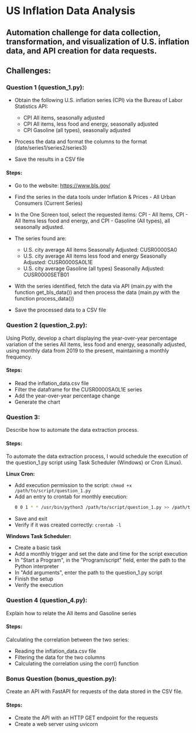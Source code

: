 # US Inflation Data Analysis
## Automation challenge for data collection, transformation, and visualization of U.S. inflation data, and API creation for data requests.

## Challenges:

### Question 1 (question_1.py): 
- Obtain the following U.S. inflation series (CPI) via the Bureau of Labor Statistics API:
    - CPI All items, seasonally adjusted
    - CPI All items, less food and energy, seasonally adjusted
    - CPI Gasoline (all types), seasonally adjusted

- Process the data and format the columns to the format (date/series1/series2/series3)
- Save the results in a CSV file

#### Steps:

- Go to the website: https://www.bls.gov/
- Find the series in the data tools under Inflation & Prices - All Urban Consumers (Current Series)
- In the One Screen tool, select the requested items: CPI - All Items, CPI - All Items less food and energy, and CPI - Gasoline (All types), all seasonally adjusted.
- The series found are: 
    - U.S. city average All items Seasonally Adjusted: CUSR0000SA0
    - U.S. city average All items less food and energy Seasonally Adjusted: CUSR0000SA0L1E
    - U.S. city average Gasoline (all types) Seasonally Adjusted: CUSR0000SETB01

- With the series identified, fetch the data via API (main.py with the function get_bls_data()) and then process the data (main.py with the function process_data())
- Save the processed data to a CSV file

### Question 2 (question_2.py):
Using Plotly, develop a chart displaying the year-over-year percentage variation of the series All items, less food and energy, seasonally adjusted, using monthly data from 2019 to the present, maintaining a monthly frequency.

#### Steps:
- Read the inflation_data.csv file
- Filter the dataframe for the CUSR0000SA0L1E series
- Add the year-over-year percentage change
- Generate the chart

### Question 3:
Describe how to automate the data extraction process.

#### Steps:
To automate the data extraction process, I would schedule the execution of the question_1.py script using Task Scheduler (Windows) or Cron (Linux).

**Linux Cron:**
- Add execution permission to the script: `chmod +x /path/to/script/question_1.py`
- Add an entry to crontab for monthly execution:
    ```bash
    0 0 1 * * /usr/bin/python3 /path/to/script/question_1.py >> /path/to/log/inflation_data.log 2>&1
    ```
- Save and exit
- Verify if it was created correctly: `crontab -l`

**Windows Task Scheduler:**
- Create a basic task
- Add a monthly trigger and set the date and time for the script execution
- In "Start a Program", in the "Program/script" field, enter the path to the Python interpreter
- In "Add arguments", enter the path to the question_1.py script
- Finish the setup
- Verify the execution

### Question 4 (question_4.py):
Explain how to relate the All items and Gasoline series

#### Steps:
Calculating the correlation between the two series:
- Reading the inflation_data.csv file
- Filtering the data for the two columns
- Calculating the correlation using the corr() function

### Bonus Question (bonus_question.py):
Create an API with FastAPI for requests of the data stored in the CSV file.

#### Steps:
- Create the API with an HTTP GET endpoint for the requests
- Create a web server using uvicorn